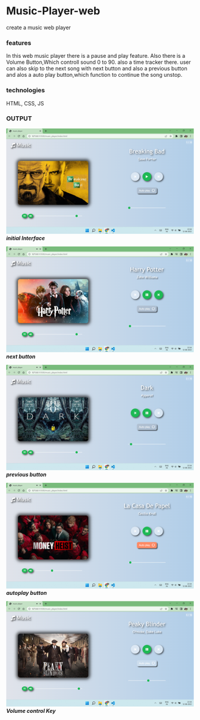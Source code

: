 # Music-Player-web

create a music web player 


### features
In this web music player there is a pause and play feature. Also there is a Volume Button,Which controll sound 0 to 90.
also a time tracker there.
user can also skip to the next song with next button and also a previous button 
and alos a auto play button,which function to continue the song unstop. 


### technologies
HTML,
CSS,
JS

### OUTPUT
![Alt text](Screenshot1.png?raw=true "Initial Interface")
***initial Interface***

![Alt text](Screenshot2.png?raw=true "next button")
***next button***

![Alt text](Screenshot3.png?raw=true "previous button")
***previous button***

![Alt text](Screenshot4.png?raw=true "autoplay button")
***autoplay button***

![Alt text](Screenshot5.png?raw=true "volume key")
***Volume control Key***

